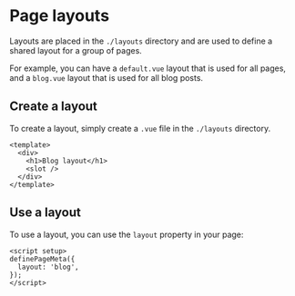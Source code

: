# Page layouts

Layouts are placed in the `./layouts` directory and are used to define a shared layout for a group of pages. 

For example, you can have a `default.vue` layout that is used for all pages, and a `blog.vue` layout that is used for all blog posts.

## Create a layout

To create a layout, simply create a `.vue` file in the `./layouts` directory.

```vue
<template>
  <div>
    <h1>Blog layout</h1>
    <slot />
  </div>
</template>
```

## Use a layout

To use a layout, you can use the `layout` property in your page:

```vue
<script setup>
definePageMeta({
  layout: 'blog',
});
</script>
```